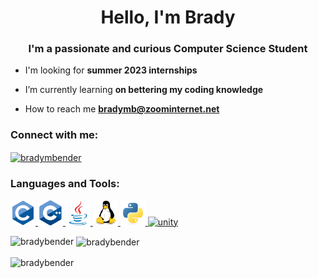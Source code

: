 <h1 align="center">Hello, I'm Brady</h1>
<h3 align="center">I'm a passionate and curious Computer Science Student</h3>

- I'm looking for **summer 2023 internships**

- I’m currently learning **on bettering my coding knowledge**

- How to reach me **bradymb@zoominternet.net**

<h3 align="left">Connect with me:</h3>
<p align="left">
<a href="https://linkedin.com/in/bradymbender" target="blank"><img align="center" src="https://raw.githubusercontent.com/rahuldkjain/github-profile-readme-generator/master/src/images/icons/Social/linked-in-alt.svg" alt="bradymbender" height="30" width="40" /></a>
</p>

<h3 align="left">Languages and Tools:</h3>
<p align="left"> <a href="https://www.cprogramming.com/" target="_blank" rel="noreferrer"> <img src="https://raw.githubusercontent.com/devicons/devicon/master/icons/c/c-original.svg" alt="c" width="40" height="40"/> </a> <a href="https://www.w3schools.com/cpp/" target="_blank" rel="noreferrer"> <img src="https://raw.githubusercontent.com/devicons/devicon/master/icons/cplusplus/cplusplus-original.svg" alt="cplusplus" width="40" height="40"/> </a> <a href="https://www.java.com" target="_blank" rel="noreferrer"> <img src="https://raw.githubusercontent.com/devicons/devicon/master/icons/java/java-original.svg" alt="java" width="40" height="40"/> </a> <a href="https://www.linux.org/" target="_blank" rel="noreferrer"> <img src="https://raw.githubusercontent.com/devicons/devicon/master/icons/linux/linux-original.svg" alt="linux" width="40" height="40"/> </a> <a href="https://www.python.org" target="_blank" rel="noreferrer"> <img src="https://raw.githubusercontent.com/devicons/devicon/master/icons/python/python-original.svg" alt="python" width="40" height="40"/> </a> <a href="https://unity.com/" target="_blank" rel="noreferrer"> <img src="https://www.vectorlogo.zone/logos/unity3d/unity3d-icon.svg" alt="unity" width="40" height="40"/> </a> </p>

<p><img align="left" src="https://github-readme-stats.vercel.app/api/top-langs?username=bradybender&show_icons=true&locale=en&layout=compact" alt="bradybender" /></p>

<p>&nbsp;<img align="center" src="https://github-readme-stats.vercel.app/api?username=bradybender&show_icons=true&locale=en" alt="bradybender" /></p>

<p><img align="center" src="https://github-readme-streak-stats.herokuapp.com/?user=bradybender&" alt="bradybender" /></p>
